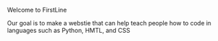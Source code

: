 Welcome to FirstLine

Our goal is to make a webstie that can help teach people how to code in languages such as Python, HMTL, and CSS

